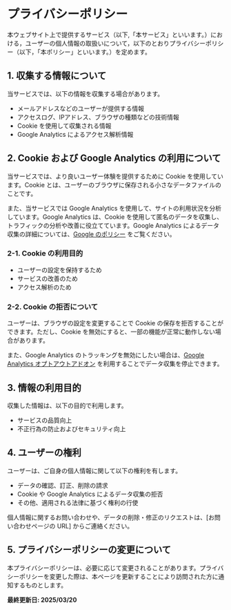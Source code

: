 # プライバシーポリシー

本ウェブサイト上で提供するサービス（以下,「本サービス」といいます。）における，ユーザーの個人情報の取扱いについて，以下のとおりプライバシーポリシー（以下，「本ポリシー」といいます。）を定めます。

## 1. 収集する情報について
当サービスでは、以下の情報を収集する場合があります。

- メールアドレスなどのユーザーが提供する情報
- アクセスログ、IPアドレス、ブラウザの種類などの技術情報
- Cookie を使用して収集される情報
- Google Analytics によるアクセス解析情報

## 2. Cookie および Google Analytics の利用について
当サービスでは、より良いユーザー体験を提供するために Cookie を使用しています。Cookie とは、ユーザーのブラウザに保存される小さなデータファイルのことです。

また、当サービスでは Google Analytics を使用して、サイトの利用状況を分析しています。Google Analytics は、Cookie を使用して匿名のデータを収集し、トラフィックの分析や改善に役立てています。Google Analytics によるデータ収集の詳細については、[Google のポリシー](https://policies.google.com/technologies/partner-sites) をご覧ください。

### 2-1. Cookie の利用目的
- ユーザーの設定を保持するため
- サービスの改善のため
- アクセス解析のため

### 2-2. Cookie の拒否について
ユーザーは、ブラウザの設定を変更することで Cookie の保存を拒否することができます。ただし、Cookie を無効にすると、一部の機能が正常に動作しない場合があります。

また、Google Analytics のトラッキングを無効にしたい場合は、[Google Analytics オプトアウトアドオン](https://tools.google.com/dlpage/gaoptout) を利用することでデータ収集を停止できます。

## 3. 情報の利用目的
収集した情報は、以下の目的で利用します。

- サービスの品質向上
- 不正行為の防止およびセキュリティ向上

## 4. ユーザーの権利
ユーザーは、ご自身の個人情報に関して以下の権利を有します。

- データの確認、訂正、削除の請求
- Cookie や Google Analytics によるデータ収集の拒否
- その他、適用される法律に基づく権利の行使

個人情報に関するお問い合わせや、データの削除・修正のリクエストは、[お問い合わせページの URL] からご連絡ください。

## 5. プライバシーポリシーの変更について
本プライバシーポリシーは、必要に応じて変更されることがあります。プライバシーポリシーを変更した際は、本ページを更新することにより訪問された方に通知するものとします。

**最終更新日: 2025/03/20**
